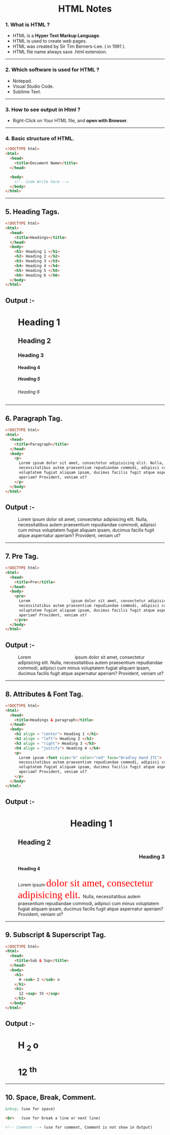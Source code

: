 <h1 align="center">HTML Notes </h1>

### 1. What is  HTML ?

- HTML is a **Hyper Text Markup Language**.
- HTML is used to create web pages.  
- HTML was created by Sir Tim Berners-Lee. ( in 1991 ).
- HTML file name always save .html extension.

---

### 2. Which software is used for HTML ?

- Notepad. 
- Visual Studio Code.
- Sublime Text.

---

### 3. How to see output in Html ?

- Right-Click on Your HTML file, and **open with Browser**.

---

### 4. Basic structure of HTML.

```HTML
<!DOCTYPE html>
<html>
  <head>
    <title>Document Name</title>
  </head>

  <body>
    <!-- Code Write here -->
  </body>
</html>
```

---
## 5. Heading Tags.

```HTML
<!DOCTYPE html>
<html>
  <head>
    <title>Headings</title>
  </head>
  <body>
    <h1> Heading 1 </h1>
    <h2> Heading 2 </h2>
    <h3> Heading 3 </h3>
    <h4> Heading 4 </h4>
    <h5> Heading 5 </h5>
    <h6> Heading 6 </h6>
  </body>
</html>
```
Output :-
---
<dl>
  <dd> 
    <h1> Heading 1 </h1>
    <h2> Heading 2 </h2>
    <h3> Heading 3 </h3>
    <h4> Heading 4 </h4>
    <h5> Heading 5 </h5>
    <h6> Heading 6 </h6> 
  </dd>
</dl>

---
## 6. Paragraph Tag.
```HTML
<!DOCTYPE html>
<html>
  <head>
    <title>Paragraph</title>
  </head>
  <body>
    <p>
      Lorem ipsum dolor sit amet, consectetur adipisicing elit. Nulla,
      necessitatibus autem praesentium repudiandae commodi, adipisci cum minus
      voluptatem fugiat aliquam ipsam, ducimus facilis fugit atque aspernatur
      aperiam? Provident, veniam ut?
    </p>
  </body>
</html>
```
Output :-
---
<dl>
  <dd> 
    <p>
      Lorem ipsum dolor sit amet, consectetur adipisicing elit. Nulla,
      necessitatibus autem praesentium repudiandae commodi, adipisci cum minus
      voluptatem fugiat aliquam ipsam, ducimus facilis fugit atque aspernatur
      aperiam? Provident, veniam ut?
    </p>
  </dd>
</dl> 

---
## 7. Pre Tag.
```HTML
<!DOCTYPE html>
<html>
  <head>
    <title>Pre</title>
  </head>
  <body>
    <pre>
      Lorem                  ipsum dolor sit amet, consectetur adipisicing elit. Nulla,
      necessitatibus autem praesentium repudiandae commodi, adipisci cum minus
      voluptatem fugiat aliquam ipsam, ducimus facilis fugit atque aspernatur
      aperiam? Provident, veniam ut?
    </pre>
  </body>
</html>
```
Output :-
---
<dl>
  <dd> 
    <p>
      Lorem &nbsp;&nbsp;&nbsp;&nbsp;&nbsp;&nbsp;&nbsp;&nbsp;&nbsp;&nbsp;&nbsp;&nbsp;&nbsp;&nbsp;&nbsp;&nbsp;&nbsp;&nbsp;&nbsp;&nbsp;&nbsp;&nbsp;&nbsp;&nbsp;&nbsp;&nbsp;&nbsp;&nbsp;&nbsp;&nbsp;&nbsp;&nbsp;&nbsp ipsum dolor sit amet, consectetur adipisicing elit. Nulla,
      necessitatibus autem praesentium repudiandae commodi, adipisci cum minus
      voluptatem fugiat aliquam ipsam, ducimus facilis fugit atque aspernatur
      aperiam? Provident, veniam ut?
    </p>
  </dd>
</dl> 

---
## 8. Attributes & Font Tag.
```HTML
<!DOCTYPE html>
<html>
  <head>
    <title>Headings & paragraph</title>
  </head>
  <body>
    <h1 align = "center"> Heading 1 </h1>
    <h2 align = "left"> Heading 2 </h2>
    <h3 align = "right"> Heading 3 </h3>
    <h4 align = "justify"> Heading 4 </h4>
    <p>
      Lorem ipsum <font size="6" color="red" face="Bradley Hand ITC">  dolor sit amet, consectetur adipisicing elit. </font> Nulla,
      necessitatibus autem praesentium repudiandae commodi, adipisci cum minus
      voluptatem fugiat aliquam ipsam, ducimus facilis fugit atque aspernatur
      aperiam? Provident, veniam ut?
    </p>
  </body>
</html>
```
Output :-
---
<dl>
  <dd> 
    <h1 align = "center"> Heading 1 </h1>
    <h2 align = "left"> Heading 2 </h2>
    <h3 align = "right"> Heading 3 </h3>
    <h4 align = "justify"> Heading 4 </h4>
    <p>
      Lorem ipsum <font size="6" color="red" face="Bradley Hand ITC">  dolor sit amet, consectetur adipisicing elit. </font> Nulla,
      necessitatibus autem praesentium repudiandae commodi, adipisci cum minus
      voluptatem fugiat aliquam ipsam, ducimus facilis fugit atque aspernatur
      aperiam? Provident, veniam ut?
    </p>
  </dd>
</dl> 

---
## 9. Subscript & Superscript Tag.
```HTML
<!DOCTYPE html>
<html>
  <head>
    <title>Sub & Sup</title>
  </head>
  <body>
    <h1>
      H <sub> 2 </sub> o
    </h1>
    <h1>
      12 <sup> th </sup>
    </h1>
  </body>
</html>
```
Output :-
---
<dl>
  <dd> 
    <h1>
      H <sub> 2 </sub> o
    </h1>
    <h1>
      12 <sup> th </sup>
    </h1>
  </dd>
</dl> 

---
## 10. Space, Break, Comment.
```HTML
&nbsp; (use for space)

<br>   (use for break a line or next line)   

<!-- Comment --> (use for comment, Comment is not show in Output)
```
